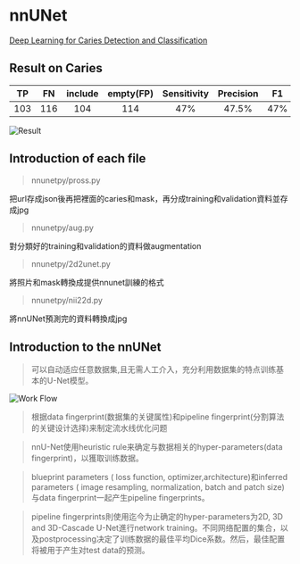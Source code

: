 # nnUNet
[Deep Learning for Caries Detection and Classification](https://www.researchgate.net/publication/354578712_Deep_Learning_for_Caries_Detection_and_Classification "link")

## Result on Caries

| TP | FN | include | empty(FP) | Sensitivity | Precision | F1 |
|:----------:|:----------:|:----------:|:----------:|:----------:|:----------:|:----------:|
| 103 | 116 | 104 | 114 | 47% | 47.5% | 47% |

![Result](https://github.com/dentallio/hall-ai/blob/caries_detection/caries_detection/nnUNet/Result.jpg?raw=true "Result")


## Introduction of each file

> nnunetpy/pross.py

把url存成json後再把裡面的caries和mask，再分成training和validation資料並存成jpg

> nnunetpy/aug.py

對分類好的training和validation的資料做augmentation

> nnunetpy/2d2unet.py

將照片和mask轉換成提供nnunet訓練的格式

> nnunetpy/nii22d.py

將nnUNet預測完的資料轉換成jpg

## Introduction to the nnUNet

>可以自动适应任意数据集,且无需人工介入，充分利用数据集的特点训练基本的U-Net模型。

![Work Flow](https://miro.medium.com/max/2000/0*PkMBRPa77g-ICW5e.png "Work Flow")

>根据data fingerprint(数据集的关键属性)和pipeline fingerprint(分割算法的关键设计选择)来制定流水线优化问题

>nnU-Net使用heuristic rule来确定与数据相关的hyper-parameters(data fingerprint)，以獲取训练数据。

>blueprint parameters ( loss function, optimizer,architecture)和inferred parameters ( image resampling, normalization, batch and patch size) 与data fingerprint一起产生pipeline fingerprints。

>pipeline fingerprints則使用迄今为止确定的hyper-parameters为2D, 3D and 3D-Cascade U-Net進行network training。不同网络配置的集合，以及postprocessing决定了训练数据的最佳平均Dice系数。然后，最佳配置将被用于产生对test data的预测。


